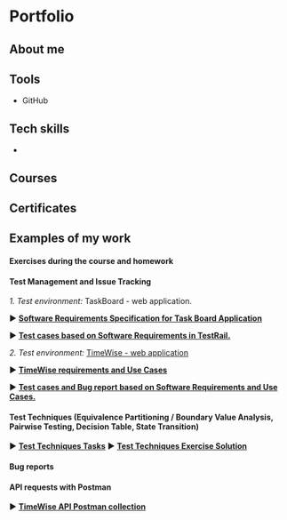 # Portfolio

## About me

## Tools
* GitHub

## Tech skills
* 

## Courses

## Certificates

## Examples of my work

#### Exercises during the course and homework
#### Test Management and Issue Tracking
*1. Test environment:* TaskBoard - web application.

  :arrow_forward: <a href="https://drive.google.com/file/d/1d9tukLAHAbsO-f01PyFSnfdtFknbObeV/view" target="_blank"><b>Software Requirements Specification for Task Board Application</b></a>

  :arrow_forward: <a href="https://docs.google.com/spreadsheets/d/1CVZMttH8TyY19V9aop1ktrSvcpVCSERQ7jLr3dM9_80/edit?usp=sharing" target="_blank"><b>Test cases based on Software Requirements in TestRail.</b></a>

*2. Test environment:* <a href="http://timewise2-env.eba-mkmm3jwy.eu-north-1.elasticbeanstalk.com/" target="_blank">TimeWise - web application</a>

  :arrow_forward: <a href="https://drive.google.com/file/d/1yIun2RrQFBjiE36vtyna9Jsmwm0Pzo4P/view?usp=sharing" target="_blank"><b>TimeWise requirements and Use Cases</b></a>

  :arrow_forward: <a href="https://docs.google.com/spreadsheets/d/1NIFySyAS5jBQoeWDkj3XdwInfrzzsBmLjPYBg6lWvTQ/edit?usp=sharing" target="_blank"><b>Test cases and Bug report based on Software Requirements and Use Cases.</b></a>

#### Test Techniques (Equivalence Partitioning / Boundary Value Analysis, Pairwise Testing, Decision Table, State Transition)
:arrow_forward: <a href="https://drive.google.com/file/d/1VBxcpYaeExKKM0BAaqNcwEh5jQ2fIXu2/view?usp=sharing" target="_blank"><b>Test Techniques Tasks</b></a>
:arrow_forward: <a href="https://docs.google.com/spreadsheets/d/1x4Faka2gSz_M0Zv1cYrAsXh09vbgxd6S4LzmO-AvWxc/edit?usp=sharing" target="_blank"><b>Test Techniques Exercise Solution</b></a>

#### Bug reports

#### API requests with Postman
:arrow_forward: <a href="TimeWise API.postman_collection.json" target="_blank"><b>TimeWise API Postman collection</b></a>
